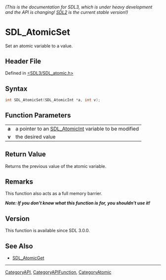 ###### (This is the documentation for SDL3, which is under heavy development and the API is changing! [SDL2](https://wiki.libsdl.org/SDL2/) is the current stable version!)
# SDL_AtomicSet

Set an atomic variable to a value.

## Header File

Defined in [<SDL3/SDL_atomic.h>](https://github.com/libsdl-org/SDL/blob/main/include/SDL3/SDL_atomic.h)

## Syntax

```c
int SDL_AtomicSet(SDL_AtomicInt *a, int v);

```

## Function Parameters

|           |                                                                        |
| --------- | ---------------------------------------------------------------------- |
| **a**     | a pointer to an [SDL_AtomicInt](SDL_AtomicInt) variable to be modified |
| **v**     | the desired value                                                      |

## Return Value

Returns the previous value of the atomic variable.

## Remarks

This function also acts as a full memory barrier.

***Note: If you don't know what this function is for, you shouldn't use
it!***

## Version

This function is available since SDL 3.0.0.

## See Also

- [SDL_AtomicGet](SDL_AtomicGet)

----
[CategoryAPI](CategoryAPI), [CategoryAPIFunction](CategoryAPIFunction), [CategoryAtomic](CategoryAtomic)


